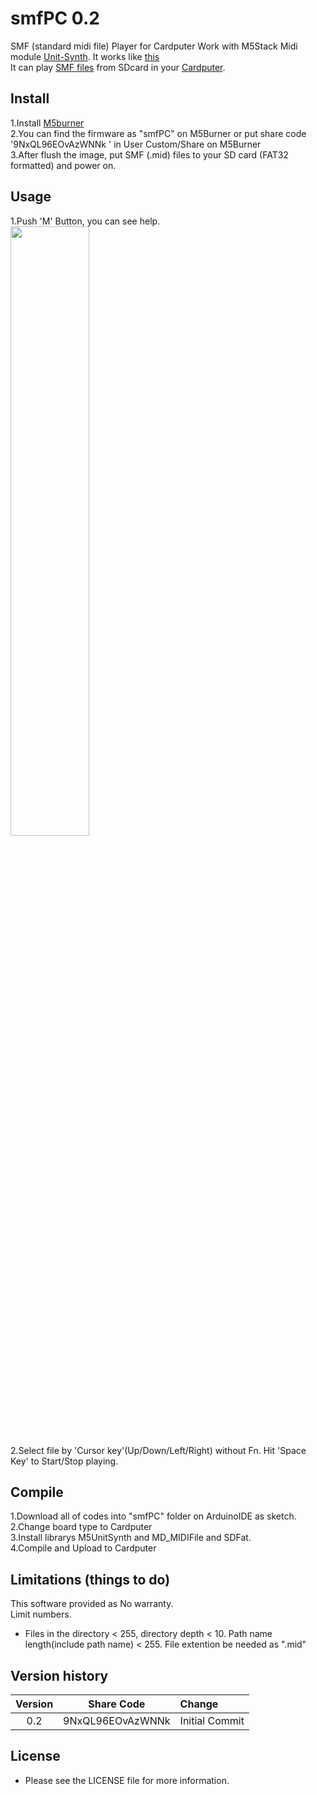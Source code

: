 # smfPC 0.2
SMF (standard midi file) Player for Cardputer
Work with M5Stack Midi module [Unit-Synth](https://www.switch-science.com/products/9510?_pos=12&_sid=2a4ee9417&_ss=r).
It works like [this](https://x.com/layer812/status/1890690659733921866)<br>
It can play [SMF files](https://en.wikipedia.org/wiki/MIDI) from SDcard in your [Cardputer](https://shop.m5stack.com/products/m5stack-cardputer-kit-w-m5stamps3).<br>
## Install
1.Install [M5burner](https://docs.m5stack.com/en/uiflow/m5burner/intro)<br>
2.You can find the firmware as "smfPC" on M5Burner or put share code '9NxQL96EOvAzWNNk ' in User Custom/Share on M5Burner<br>
3.After flush the image, put SMF (.mid) files to your SD card (FAT32 formatted) and power on.<br>
## Usage
1.Push 'M' Button, you can see help.<br>
<img width="50%" src ="https://github.com/user-attachments/assets/43961a28-a456-451b-917d-3326e87eaf99"><br>
2.Select file by 'Cursor key'(Up/Down/Left/Right) without Fn. Hit 'Space Key' to Start/Stop playing.<br>
## Compile
1.Download all of codes into "smfPC" folder on ArduinoIDE as sketch.<br>
2.Change board type to Cardputer<br>
3.Install librarys M5UnitSynth and MD_MIDIFile and SDFat.<br>
4.Compile and Upload to Cardputer<br>
## Limitations (things to do)
This software provided as No warranty.<br>
Limit numbers.<br>
- Files in the directory < 255, directory depth < 10. Path name length(include path name) < 255.
File extention be needed as ".mid"<br>
## Version history
| Version  | Share Code | Change |
|:----------:|:-----------:|:-------------|
| 0.2       | 9NxQL96EOvAzWNNk      | Initial Commit     |

## License
- Please see the LICENSE file for more information.
